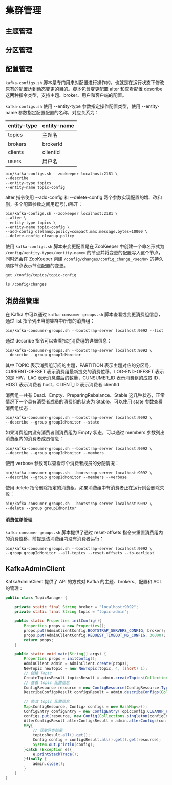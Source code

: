 # 集群管理


## 主题管理


## 分区管理


## 配置管理
```kafka-configs.sh``` 脚本是专门用来对配置进行操作的，也就是在运行状态下修改原有的配置达到动态变更的目的。脚本包含变更配置 alter 和查看配置 describe 这两种指令类型，支持主题、broker、用户和客户端的配置。

```kafka-configs.sh``` 使用 --entity-type 参数指定操作配置类型，使用 --entity-name 参数指定配置配置的名称，对应关系为：

|entity-type|entity-name|
|-|-|
|topics|主题名|
|brokers|brokerId|
|clients|clientId|
|users|用户名|
```shell
bin/kafka-configs.sh --zookeeper localhost:2181 \
--describe
--entity-type topics
--entity-name topic-config
```
alter 指令使用 --add-config 和 --delete-config 两个参数实现配置的增、改和删，多个配置参数之间用逗号(，)隔开：
```shell
bin/kafka-configs.sh --zookeeper localhost:2181 \
--alter \
--entity-type topics \
--entity-name topic-config \
--add-config clelanup.policy=compact,max.message.bytes=10000 \
--delete-config cleanup.policy 
```
使用 ```kafka-configs.sh``` 脚本来变更配置是在 ZooKeeper 中创建一个命名形式为 ```/config/<entity-type>/<entity-name>``` 的节点并将变更的配置写入这个节点，同时还会在 ZooKeeper 创建 ```/config/changes/config_change_<seqNo>``` 的持久顺序节点表示节点配置的变更。
```shell
get /config/topics/topic-config

ls /config/changes
```

## 消费组管理
在 Kafka 中可以通过 ```kafka-consumer-groups.sh``` 脚本查看或变更消费组信息，通过 list 指令列出当前集群中所有的消费组：
```shell
bin/kafka-consumer-groups.sh --bootstrap-server localhost:9092 --list
```
通过 describe 指令可以查看指定消费组的详细信息：
```shell
bin/kafka-consumer-groups.sh --bootstrap-server localhost:9092 \ 
--describe --group groupIdMonitor
```
其中 TOPIC 表示消费组订阅的主题，PARTITION 表示主题对应的分区号，CURRENT-OFFSET 表示消费组最新提交的消费位移，LOG-END-OFFSET 表示的是 HW，LAG 表示消息滞后的数量，CUNSUMER_ID 表示消费组的成员 ID，HOST 表示消费者 host，CLIENT_ID 表示消费者 clientId

消费组一共有 Dead、Empty、PreparingRebalance、Stable 这几种状态，正常情况下一个具有消费者成员的消费组的状态为 Stable，可以使用 state 参数查看消费组状态：
```shell
bin/kafka-consumer-groups.sh --bootstrap-server localhost:9092 \
--describe --group groupIdMonitor --state
```
如果消费组内没有消费者则消费组为 Empty 状态，可以通过 members 参数列出消费组内的消费者成员信息：
```shell
bin/kafka-consumer-groups.sh --bootstrap-server localhost:9092 \
--describe --group groupIdMonitor --members
```
使用 verbose 参数可以查看每个消费者成员的分配情况：
```shell
bin/kafka-consumer-groups.sh --bootstrap-server localhost:9092 \
--describe --group groupIdMonitor --members --verbose
```
使用 delete 指令删除指定的消费组，如果消费组中有消费者正在运行则会删除失败：
```shell
bin/kafka-consumer-groups.sh --bootstrap-server localhost:9092 \
--delete --group groupIdMonitor
```

#### 消费位移管理
```kafka-consumer-groups.sh``` 脚本提供了通过 reset-offsets 指令来重置消费组内的消费位移，前提是该消费组内没有消费者运行：
```shell
bin/kafka-consumer-groups.sh --bootstrap-server localhost:9092 \
--group groupIdMonitor --all-topics --reset-offsets --to-earliest
```

## KafkaAdminClient
KafkaAdminClient 提供了 API 的方式对 Kafka 的主题、brokers、配置和 ACL 的管理：
```java
public class TopicManager {

    private static final String broker = "localhost:9092";
    private static final String topic = "topic-admin";

    public static Properties initConfig(){
        Properties props = new Properties();
        props.put(AdminClientConfig.BOOTSTRAP_SERVERS_CONFIG, broker);
        props.put(AdminClientConfig.REQUEST_TIMEOUT_MS_CONFIG, 30000);
        return props;
    }

    public static void main(String[] args) {
        Properties props = initConfig();
        AdminClient admin = AdminClient.create(props);
        NewTopic newTopic = new NewTopic(topic, 4, (short) 1);
		// 创建 Topic
        CreateTopicsResult topicsResult = admin.createTopics(Collections.singleton(newTopic));
		// 查看 topic 配置信息
        ConfigResource resource = new ConfigResource(ConfigResource.Type.TOPIC, topic);
        DescribeConfigsResult configsResult = admin.describeConfigs(Collections.singleton(resource));
		
		// 修改 topic 配置信息
        Map<ConfigResource, Config> configs = new HashMap<>();
        ConfigEntry configEntry = new ConfigEntry(TopicConfig.CLEANUP_POLICY_CONFIG, TopicConfig.CLEANUP_POLICY_COMPACT);
        configs.put(resource, new Config(Collections.singleton(configEntry)));
        AlterConfigsResult alterConfigsResult = admin.alterConfigs(configs);
        try{
			// 获取异步结果
            topicsResult.all().get();
            Config config = configsResult.all().get().get(resource);
            System.out.println(config);
        }catch (Exception e){
            e.printStackTrace();
        }finally {
            admin.close();
        }
    }
}
```
